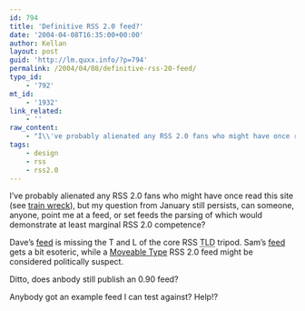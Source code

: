 ```yaml
---
id: 794
title: 'Definitive RSS 2.0 feed?'
date: '2004-04-08T16:35:00+00:00'
author: Kellan
layout: post
guid: 'http://lm.quxx.info/?p=794'
permalink: /2004/04/08/definitive-rss-20-feed/
typo_id:
    - '792'
mt_id:
    - '1932'
link_related:
    - ''
raw_content:
    - "I\\'ve probably alienated any RSS 2.0 fans who might have once read this site (see <a href=\\\"http://laughingmeme.org/archives/001681.html\\\">train wreck</a>), but my question from January still persists, can someone, anyone, point me at a feed, or set feeds the parsing of which would demonstrate at least marginal RSS 2.0 competence?\r\n\r\nDave\\'s <a href=\\\"http://www.scripting.com/rss.xml\\\">feed</a> is missing the T and L of the core RSS <acronym title=\\\"Title, Link, Description\\\">TLD</acronym> tripod.  Sam\\'s <a href=\\\"http://www.intertwingly.net/blog/index.rss2\\\">feed</a> gets a bit esoteric, while a <a href=\\\"http://moveabletype.org\\\">Moveable Type</a> RSS 2.0 feed might be considered politically suspect.\r\n\r\nDitto, does anbody still publish an 0.90 feed?\r\n\r\nAnybody got an example feed I can test against?  Help!?"
tags:
    - design
    - rss
    - rss2.0
---
```


I’ve probably alienated any RSS 2.0 fans who might have once read this site (see [train wreck](http://laughingmeme.org/archives/001681.html)), but my question from January still persists, can someone, anyone, point me at a feed, or set feeds the parsing of which would demonstrate at least marginal RSS 2.0 competence?

Dave’s [feed](http://www.scripting.com/rss.xml) is missing the T and L of the core RSS <acronym title="Title, Link, Description">TLD</acronym> tripod. Sam’s [feed](http://www.intertwingly.net/blog/index.rss2) gets a bit esoteric, while a [Moveable Type](http://moveabletype.org) RSS 2.0 feed might be considered politically suspect.

Ditto, does anbody still publish an 0.90 feed?

Anybody got an example feed I can test against? Help!?